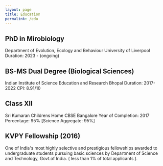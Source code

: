 ```yaml
---
layout: page
title: Education
permalink: /edu
---
```


## PhD in Mirobiology
Department of Evolution, Ecology and Behaviour
University of Liverpool
Duration: 2023 - (ongoing)

## BS-MS Dual Degree (Biological Sciences)
Indian Institute of Science Education and Research Bhopal
Duration: 2017- 2022
CPI: 8.91/10

## Class XII
Sri Kumaran Childrens Home CBSE Bangalore
Year of Completion: 2017
Percentage: 95% [Science Aggregate: 95%]

## KVPY Fellowship (2016)
One of India's most highly selective and prestigious fellowships awarded to undergraduate students pursuing basic sciences by Department of Science and Technology, Govt.of India. ( less than 1% of total applicants ). 
